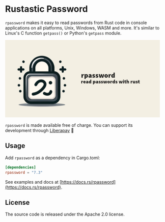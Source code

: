 # Rustastic Password

`rpassword` makes it easy to read passwords from Rust code in console applications on all platforms, Unix, Windows, WASM and more.
It's similar to Linux's C function `getpass()` or Python's `getpass` module.

![rpassword logo and headline](rpassword.png)

`rpassword` is made available free of charge. You can support its development through [Liberapay](https://liberapay.com/conradkleinespel/) 💪

## Usage

Add `rpassword` as a dependency in Cargo.toml:

```toml
[dependencies]
rpassword = "7.3"
```

See examples and docs at [https://docs.rs/rpassword](https://docs.rs/rpassword).

## License

The source code is released under the Apache 2.0 license.
